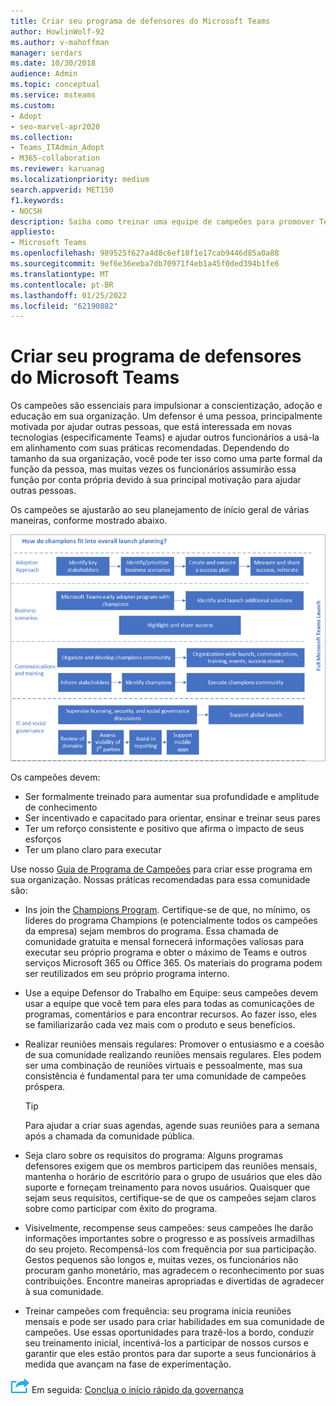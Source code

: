 ```yaml
---
title: Criar seu programa de defensores do Microsoft Teams
author: HowlinWolf-92
ms.author: v-mahoffman
manager: serdars
ms.date: 10/30/2018
audience: Admin
ms.topic: conceptual
ms.service: msteams
ms.custom:
- Adopt
- seo-marvel-apr2020
ms.collection:
- Teams_ITAdmin_Adopt
- M365-collaboration
ms.reviewer: karuanag
ms.localizationpriority: medium
search.appverid: MET150
f1.keywords:
- NOCSH
description: Saiba como treinar uma equipe de campeões para promover Teams adoção por meio da conscientização, adoção e educação em sua organização.
appliesto:
- Microsoft Teams
ms.openlocfilehash: 989525f627a4d8c6ef18f1e17cab9446d85a0a88
ms.sourcegitcommit: 9ef6e36eeba7db70971f4eb1a45f0ded394b1fe6
ms.translationtype: MT
ms.contentlocale: pt-BR
ms.lasthandoff: 01/25/2022
ms.locfileid: "62190882"
---
```

# <a name="create-your-champions-program-for-microsoft-teams"></a>Criar seu programa de defensores do Microsoft Teams

Os campeões são essenciais para impulsionar a conscientização, adoção e educação em sua organização. Um defensor é uma pessoa, principalmente motivada por ajudar outras pessoas, que está interessada em novas tecnologias (especificamente Teams) e ajudar outros funcionários a usá-la em alinhamento com suas práticas recomendadas. Dependendo do tamanho da sua organização, você pode ter isso como uma parte formal da função da pessoa, mas muitas vezes os funcionários assumirão essa função por conta própria devido à sua principal motivação para ajudar outras pessoas.

Os campeões se ajustarão ao seu planejamento de início geral de várias maneiras, conforme mostrado abaixo.

![Ilustração do planejamento de início dos Campeões.](media/teams-adoption-champions.png)

Os campeões devem:

- Ser formalmente treinado para aumentar sua profundidade e amplitude de conhecimento
- Ser incentivado e capacitado para orientar, ensinar e treinar seus pares
- Ter um reforço consistente e positivo que afirma o impacto de seus esforços
- Ter um plano claro para executar

Use nosso [Guia de Programa de Campeões](https://aka.ms/M365Champions) para criar esse programa em sua organização. Nossas práticas recomendadas para essa comunidade são:

- Ins join the [Champions Program](https://aka.ms/O365Champions). Certifique-se de que, no mínimo, os líderes do programa Champions (e potencialmente todos os campeões da empresa) sejam membros do programa. Essa chamada de comunidade gratuita e mensal fornecerá informações valiosas para executar seu próprio programa e obter o máximo de Teams e outros serviços Microsoft 365 ou Office 365. Os materiais do programa podem ser reutilizados em seu próprio programa interno.

- Use a equipe Defensor do Trabalho em Equipe: seus campeões devem usar a equipe que você tem para eles para todas as comunicações de programas, comentários e para encontrar recursos.  Ao fazer isso, eles se familiarizarão cada vez mais com o produto e seus benefícios.

- Realizar reuniões mensais regulares: Promover o entusiasmo e a coesão de sua comunidade realizando reuniões mensais regulares. Eles podem ser uma combinação de reuniões virtuais e pessoalmente, mas sua consistência é fundamental para ter uma comunidade de campeões próspera.

    > [!TIP]
    > Para ajudar a criar suas agendas, agende suas reuniões para a semana após a chamada da comunidade pública. 

- Seja claro sobre os requisitos do programa: Alguns programas defensores exigem que os membros participem das reuniões mensais, mantenha o horário de escritório para o grupo de usuários que eles dão suporte e forneçam treinamento para novos usuários. Quaisquer que sejam seus requisitos, certifique-se de que os campeões sejam claros sobre como participar com êxito do programa.

- Visivelmente, recompense seus campeões: seus campeões lhe darão informações importantes sobre o progresso e as possíveis armadilhas do seu projeto. Recompensá-los com frequência por sua participação. Gestos pequenos são longos e, muitas vezes, os funcionários não procuram ganho monetário, mas agradecem o reconhecimento por suas contribuições. Encontre maneiras apropriadas e divertidas de agradecer à sua comunidade. 

- Treinar campeões com frequência: seu programa inicia reuniões mensais e pode ser usado para criar habilidades em sua comunidade de campeões. Use essas oportunidades para trazê-los a bordo, conduzir seu treinamento inicial, incentivá-los a participar de nossos cursos e garantir que eles estão prontos para dar suporte a seus funcionários à medida que avançam na fase de experimentação.  

![Um ícone que representa a próxima etapa.](media/teams-adoption-next-icon.png) Em seguida: [Conclua o início rápido da governança](teams-adoption-governance-quick-start.md)

